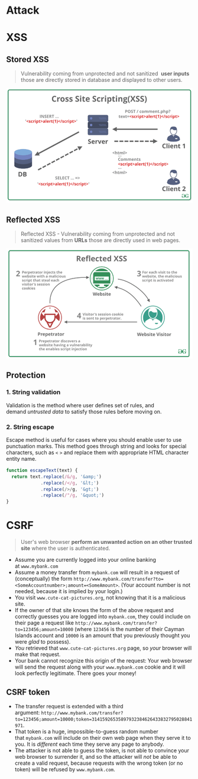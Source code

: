# Attack

# XSS

## Stored XSS

> Vulnerability coming from unprotected and not sanitized
 **user inputs** those are directly stored in database and displayed to other users.
> 

![Untitled](stored.png)

## Reflected XSS

> Reflected XSS - Vulnerability coming from unprotected and not sanitized values from **URLs** those are directly used in web pages.
> 

![Untitled](reflected.png)

## Protection

### 1. String validation

Validation is the method where user defines set of rules, and demand *untrusted data* to satisfy those rules before moving on. 

### 2. String escape

Escape method is useful for cases where you should enable user to use punctuation marks. This method goes through string and looks for special characters, such as `<` `>` and replace them with appropriate HTML character entity name. 

```jsx
function escapeText(text) {
  return text.replace(/&/g, '&amp;')
             .replace(/</g, '&lt;')
             .replace(/>/g, '&gt;')
             .replace(/"/g, '&quot;')
}
```

# CSRF

> User's web browser **perform an unwanted action on an other trusted site** where the user is authenticated.
> 
- Assume you are currently logged into your online banking at `www.mybank.com`
- Assume a money transfer from `mybank.com` will result in a request of (conceptually) the form `http://www.mybank.com/transfer?to=<SomeAccountnumber>;amount=<SomeAmount>`. (Your account number is not needed, because it is implied by your login.)
- You visit `www.cute-cat-pictures.org`, not knowing that it is a malicious site.
- If the owner of that site knows the form of the above request and correctly guesses you are logged into `mybank.com`, they could include on their page a request like `http://www.mybank.com/transfer?to=123456;amount=10000` (where `123456` is the number of their Cayman Islands account and `10000` is an amount that you previously thought you were *glad* to possess).
- *You* retrieved that `www.cute-cat-pictures.org` page, so *your* browser will make that request.
- Your bank cannot recognize this origin of the request: Your web browser will send the request along with your `www.mybank.com` cookie and it will look perfectly legitimate. There goes your money!

## CSRF token

- The transfer request is extended with a third argument: `http://www.mybank.com/transfer?to=123456;amount=10000;token=31415926535897932384626433832795028841971`.
- That token is a huge, impossible-to-guess random number that `mybank.com` will include on their own web page when they serve it to you. It is *different* each time they serve any page to anybody.
- The attacker is not able to guess the token, is not able to convince your web browser to surrender it, and so the attacker will *not* be able to create a valid request, because requests with the wrong token (or no token) will be refused by `www.mybank.com`.